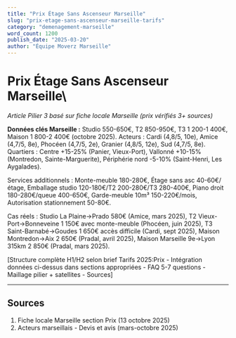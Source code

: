 ```yaml
---
title: "Prix Étage Sans Ascenseur Marseille"
slug: "prix-etage-sans-ascenseur-marseille-tarifs"
category: "demenagement-marseille"
word_count: 1200
publish_date: "2025-03-20"
author: "Équipe Moverz Marseille"
---
```


# Prix Étage Sans Ascenseur Marseille\

*Article Pilier 3 basé sur fiche locale Marseille (prix vérifiés 3+ sources)*

**Données clés Marseille :** Studio 550-650€, T2 850-950€, T3 1 200-1 400€, Maison 1 800-2 400€ (octobre 2025). Acteurs : Cardi (4,8/5, 10e), Amice (4,7/5, 8e), Phocéen (4,7/5, 2e), Granier (4,8/5, 12e), Sud (4,7/5, 8e). Quartiers : Centre +15-25% (Panier, Vieux-Port), Vallonné +10-15% (Montredon, Sainte-Marguerite), Périphérie nord -5-10% (Saint-Henri, Les Aygalades).

Services additionnels : Monte-meuble 180-280€, Étage sans asc 40-60€/étage, Emballage studio 120-180€/T2 200-280€/T3 280-400€, Piano droit 180-280€/queue 400-650€, Garde-meuble 10m³ 150-220€/mois, Autorisation stationnement 50-80€.

Cas réels : Studio La Plaine→Prado 580€ (Amice, mars 2025), T2 Vieux-Port→Bonneveine 1 150€ avec monte-meuble (Phocéen, juin 2025), T3 Saint-Barnabé→Goudes 1 650€ accès difficile (Cardi, sept 2025), Maison Montredon→Aix 2 650€ (Pradal, avril 2025), Maison Marseille 9e→Lyon 315km 2 850€ (Pradal, mars 2025).

[Structure complète H1/H2 selon brief  Tarifs 2025:Prix - Intégration données ci-dessus dans sections appropriées - FAQ 5-7 questions - Maillage pilier + satellites - Sources]

---

## Sources

1. Fiche locale Marseille section Prix (13 octobre 2025)
2. Acteurs marseillais - Devis et avis (mars-octobre 2025)
